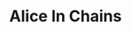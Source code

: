 ---
title: "Alice In Chains"
summary: "Alternative Rock band formed in Seattle, Washington . Vocalist Layne Staley was found dead in his apartment on April 5th, 2002. William DuVall replaced Staley on vocals when the remainder of the band reunited in 2005. Current lineup: William DuVall - vocals Jerry Cantrell - guitars, vocals Sean Kinney - drums, percussion Mike Inez - bass, guitar"
image: "alice-in-chains.jpg"
---